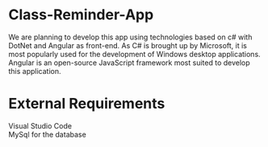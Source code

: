 # Class-Reminder-App
We are planning to develop this app using technologies based on c# with DotNet and Angular as front-end.
As C# is brought up by Microsoft, it is most popularly used for the development of Windows desktop applications.
Angular is an open-source JavaScript framework most suited to develop this application.
# External Requirements
Visual Studio Code    
MySql for the database
